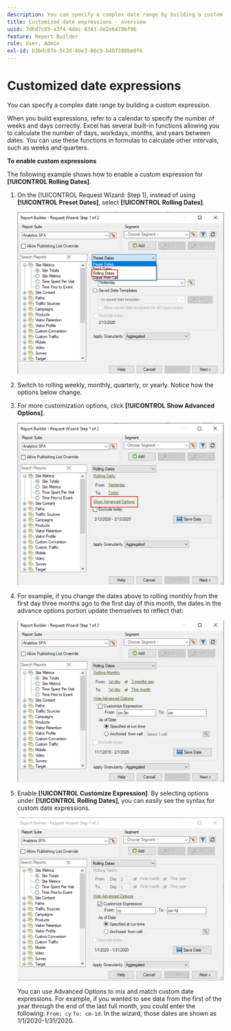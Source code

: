```yaml
---
description: You can specify a complex date range by building a custom expression.
title: Customized date expressions - overview
uuid: 7d6d7c03-a3f4-4dec-8343-de2e6478bf06
feature: Report Builder
role: User, Admin
exl-id: b3bdc07e-5c2d-4be3-86c9-b4b7380be0f6
---
```

# Customized date expressions

You can specify a complex date range by building a custom expression.

When you build expressions, refer to a calendar to specify the number of weeks and days correctly. Excel has several built-in functions allowing you to calculate the number of days, workdays, months, and years between dates. You can use these functions in formulas to calculate other intervals, such as weeks and quarters.

**To enable custom expressions**

The following example shows how to enable a custom expression for **[!UICONTROL Rolling Dates]**.

1. On the [!UICONTROL Request Wizard: Step 1], instead of using **[!UICONTROL Preset Dates]**, select **[!UICONTROL Rolling Dates]**. 

   ![Screenshot showing Rolling Dates selected.](assets/rolldates1.png)

1. Switch to rolling weekly, monthly, quarterly, or yearly. Notice how the options below change.
1. For more customization options, click **[!UICONTROL Show Advanced Options]**. 

   ![Screenshoot highlighting the Show Advanced Options.](assets/rolldates2.png)

1. For example, if you change the dates above to rolling monthly from the first day three months ago to the first day of this month, the dates in the advance options portion update themselves to reflect that:

   ![Screenshot showing the rolling dates from the first day three months ago to the first day of this month.](assets/rolldatesfor3.png)

1. Enable **[!UICONTROL Customize Expression]**. By selecting options under **[!UICONTROL Rolling Dates]**, you can easily see the syntax for custom date expressions.

   ![Screenshot showing Customize Expression selected.](assets/rolldatesfor5.png)

   You can use Advanced Options to mix and match custom date expressions. For example, if you wanted to see data from the first of the year through the end of the last full month, you could enter the following: `From: cy` `To: cm-1d`. In the wizard, those dates are shown as 1/1/2020-1/31/2020.
